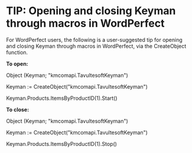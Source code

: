 # TIP: Opening and closing Keyman through macros in WordPerfect

<p>For WordPerfect users, the following is a user-suggested tip for opening and closing Keyman through macros in WordPerfect, via the CreateObject function.</p>

<p><b>To open:</b></p>
<p></p>
<p>Object (Keyman; "kmcomapi.TavultesoftKeyman")</p>
<p>Keyman := CreateObject("kmcomapi.TavultesoftKeyman")</p>
<p>Keyman.Products.ItemsByProductID(1).Start()</p>
<p></p>
<p><b>To close:</b></p>
<p></p>
<p>Object (Keyman; "kmcomapi.TavultesoftKeyman")</p>
<p>Keyman := CreateObject("kmcomapi.TavultesoftKeyman")</p>
<p>Keyman.Products.ItemsByProductID(1).Stop()</p>
<p></p>

